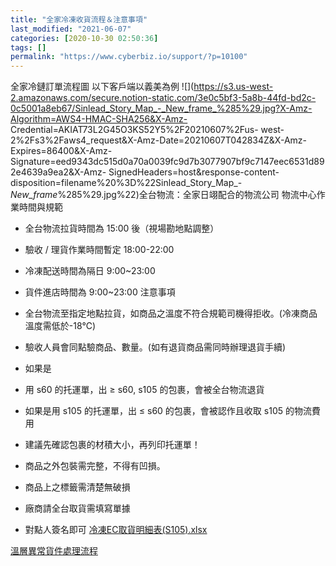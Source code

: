 ```yaml
---
title: "全家冷凍收貨流程＆注意事項"
last_modified: "2021-06-07"
categories: [2020-10-30 02:50:36]
tags: []
permalink: "https://www.cyberbiz.io/support/?p=10100"
---
```


全家冷鏈訂單流程圖 以下客戶端以義美為例 ![](https://s3.us-west-2.amazonaws.com/secure.notion-static.com/3e0c5bf3-5a8b-44fd-bd2c-0c5001a8eb67/Sinlead_Story_Map_-_New_frame_%285%29.jpg?X-Amz-Algorithm=AWS4-HMAC-SHA256&X-Amz-
Credential=AKIAT73L2G45O3KS52Y5%2F20210607%2Fus-
west-2%2Fs3%2Faws4_request&X-Amz-Date=20210607T042834Z&X-Amz-
Expires=86400&X-Amz-
Signature=eed9343dc515d0a70a0039fc9d7b3077907bf9c7147eec6531d892e4639a9ea2&X-Amz-
SignedHeaders=host&response-content-
disposition=filename%20%3D%22Sinlead_Story_Map_-
_New_frame_%285%29.jpg%22)全台物流：全家日翊配合的物流公司 物流中心作業時間與規範

* 全台物流拉貨時間為 15:00 後（視場勘地點調整）
* 驗收 / 理貨作業時間暫定 18:00-22:00
* 冷凍配送時間為隔日 9:00~23:00
* 貨件進店時間為 9:00~23:00
注意事項

* 全台物流至指定地點拉貨，如商品之溫度不符合規範司機得拒收。(冷凍商品溫度需低於-18℃)
* 驗收人員會同點驗商品、數量。(如有退貨商品需同時辦理退貨手續)
* 如果是
* 用 s60 的托運單，出 ≥ s60, s105 的包裹，會被全台物流退貨
* 如果是用 s105 的托運單，出 ≤ s60 的包裹，會被認作且收取 s105 的物流費用
* 建議先確認包裹的材積大小，再列印托運單！
* 商品之外包裝需完整，不得有凹損。
* 商品上之標籤需清楚無破損
* 廠商請全台取貨需填寫單據
* 對點人簽名即可
[冷凍EC取貨明細表(S105).xlsx](https://s3-us-west-2.amazonaws.com/secure.notion-static.com/4e912afb-c1d0-4f29-9aed-035f64d4d19c/EC\(S105\).xlsx)

[溫層異常貨件處理流程](https://www.notion.so/6fb157f67f5440deaca6cfa5b90d7b70)

